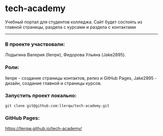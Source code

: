 # tech-academy
Учебный портал для студентов колледжа. Сайт будет состоять из главной страницы, раздела с курсами и раздела с контактами
____________________________________
### В проекте участвовали: 
Лодыгина Валерия (llerqw), Федорова Ульяна (Jake2895).
### Роли: 
llerqw - создание страницы контактов, релиз и GitHub Pages, Jake2895 - дизайн, создание главной и страницы курсов.
### Запустить проект локально:
``` git clone git@github.com:llerqw/tech-academy.git ```
### GitHub Pages: 
https://llerqw.github.io/tech-academy/
